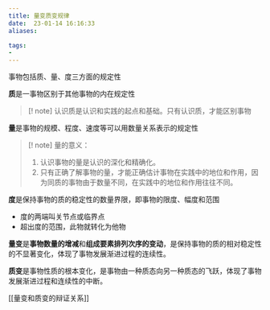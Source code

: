 ```yaml
---
title: 量变质变规律
date:  23-01-14 16:16:33
aliases: 

tags: 
- 
---
```


事物包括质、量、度三方面的规定性

**质**是一事物区别于其他事物的内在规定性

>[! note]
>认识质是认识和实践的起点和基础。只有认识质，才能区别事物

**量**是事物的规模、程度、速度等可以用数量关系表示的规定性

>[! note]
>量的意义：
>1. 认识事物的量是认识的深化和精确化。
>2. 只有正确了解事物的量，才能正确估计事物在实践中的地位和作用，因为同质的事物由于数量不同，在实践中的地位和作用往往不同。

**度**是保持事物的质的稳定性的数量界限，即事物的限度、幅度和范围
- 度的两端叫关节点或临界点
- 超出度的范围，此物就转化为他物

**量变**是**事物数量的增减**和**组成要素排列次序的变动**，是保持事物的质的相对稳定性的不显著变化，体现了事物发展渐进过程的连续性。

**质变**是事物性质的根本变化，是事物由一种质态向另一种质态的飞跃，体现了事物发展渐进过程和连续性的中断。

[[量变和质变的辩证关系]]
